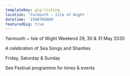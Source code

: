 ```yaml
---
templateKey: gig-listing
location: 'Yarmouth ~ Isle of Wight '
datetime: '1590706800'
featuredGig: true
---
```

Yarmouth ~ Isle of Wight Weekend 29, 30 & 31 May 2020

A celebration of Sea Songs and Shanties

Friday, Saturday & Sunday 

See Festival programme for times & events
